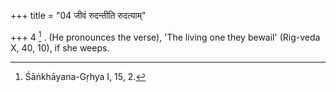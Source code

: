 +++
title = "04 जीवं रुदन्तीति रुदत्याम्"

+++
4 [^3] . (He pronounces the verse), 'The living one they bewail' (Rig-veda X, 40, 10), if she weeps.


[^3]:  Śāṅkhāyana-Gṛhya I, 15, 2.
